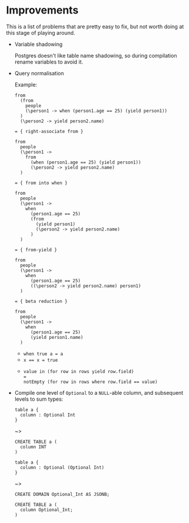 # Improvements

This is a list of problems that are pretty easy to fix, but not worth doing at this stage of playing
around.

* Variable shadowing

  Postgres doesn't like table name shadowing, so during compilation rename variables to avoid it.

* Query normalisation

  Example:

  ```
  from
    (from 
      people
      (\person1 -> when (person1.age == 25) (yield person1))
    )
    (\person2 -> yield person2.name)

  = { right-associate from }

  from
    people
    (\person1 ->
      from
        (when (person1.age == 25) (yield person1))
        (\person2 -> yield person2.name)
    )

  = { from into when }

  from
    people
    (\person1 ->
      when
        (person1.age == 25)
        (from
          (yield person1)
          (\person2 -> yield person2.name)
        )
    )

  = { from-yield }

  from
    people
    (\person1 ->
      when
        (person1.age == 25)
        ((\person2 -> yield person2.name) person1)
    )

  = { beta reduction }

  from
    people
    (\person1 ->
      when
        (person1.age == 25)
        (yield person1.name)
    )
  ```

  * `when true a = a`
  * `x == x = true`
  * ```
    value in (for row in rows yield row.field)
    =
    notEmpty (for row in rows where row.field == value)
    ```

* Compile one level of `Optional` to a `NULL`-able column, and subsequent levels to sum types:

  ```
  table a {
    column : Optional Int
  }
  ```

  ~>

  ```
  CREATE TABLE a (
    column INT
  )
  ```

  ```
  table a {
    column : Optional (Optional Int)
  }
  ```

  ~>

  ```
  CREATE DOMAIN Optional_Int AS JSONB;
  
  CREATE TABLE a (
    column Optional_Int;
  )
  ```